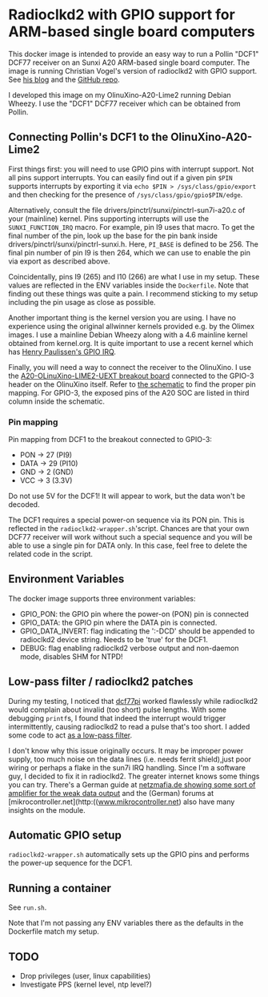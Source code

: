 # Radioclkd2 with GPIO support for ARM-based single board computers #

This docker image is intended to provide an easy way to run a Pollin "DCF1" DCF77 receiver on an
Sunxi A20 ARM-based single board computer. The image is running Christian Vogel's version of radioclkd2
with GPIO support. See [his blog](http://vogelchr.blogspot.de/2013/09/dcf77-via-gpio-on-raspberry-pi-patched.html)
and the [GitHub repo](https://github.com/vogelchr/radioclkd2).

I developed this image on my OlinuXino-A20-Lime2 running Debian Wheezy. I use the "DCF1" DCF77 receiver
which can be obtained from Pollin.

## Connecting Pollin's DCF1 to the OlinuXino-A20-Lime2 ##

First things first: you will need to use GPIO pins with interrupt support. Not all
pins support interrupts. You can easily find out if a given pin `$PIN` supports interrupts
by exporting it via `echo $PIN > /sys/class/gpio/export` and then checking for the presence
of `/sys/class/gpio/gpio$PIN/edge`.

Alternatively, consult the file drivers/pinctrl/sunxi/pinctrl-sun7i-a20.c of your
(mainline) kernel. Pins supporting interrupts will use the `SUNXI_FUNCTION_IRQ` macro. For example, pin I9 uses
that macro. To get the final number of the pin, look up the base for the pin bank inside drivers/pinctrl/sunxi/pinctrl-sunxi.h.
Here, `PI_BASE` is defined to be 256. The final pin number of pin I9 is then 264, which we can use to enable the pin
via export as described above.

Coincidentally, pins I9 (265) and I10 (266) are what I use in my setup. These values are reflected
in the ENV variables inside the `Dockerfile`. Note that finding out these things was quite a pain.
I recommend sticking to my setup including the pin usage as close as possible.

Another important thing is the kernel version you are using. I have no experience using the
original allwinner kernels provided e.g. by the Olimex images. I use a mainline Debian Wheezy
along with a 4.6 mainline kernel obtained from kernel.org. It is quite important to use a recent
kernel which has [Henry Paulissen's GPIO IRQ](https://groups.google.com/d/topic/linux-sunxi/2a1p-zg24RQ/discussion).

Finally, you will need a way to connect the receiver to the OlinuXino. I use the 
[A20-OLinuXino-LIME2-UEXT breakout board](https://www.olimex.com/Products/OLinuXino/A20/A20-OLinuXino-LIME2-UEXT/open-source-hardware)
connected to the GPIO-3 header on the OlinuXino itself. Refer to
[the schematic](https://www.olimex.com/Products/OLinuXino/A20/A20-OLinuXino-LIME2-UEXT/resources/A20-OLinuXino-Lime2-UEXT_sch.pdf)
to find the proper pin mapping. For GPIO-3, the exposed pins of the A20 SOC
are listed in third column inside the schematic.


### Pin mapping ###

Pin mapping from DCF1 to the breakout connected to GPIO-3:

- PON  -> 27 (PI9)
- DATA -> 29 (PI10)
- GND  -> 2 (GND)
- VCC  -> 3 (3.3V)

Do not use 5V for the DCF1! It will appear to work, but the data won't be decoded.

The DCF1 requires a special power-on sequence via its PON pin. This is reflected in the
`radioclkd2-wrapper.sh`'script. Chances are that your own DCF77 receiver will work
without such a special sequence and you will be able to use a single pin for DATA only.
In this case, feel free to delete the related
code in the script. 

## Environment Variables ##

The docker image supports three environment variables:

- GPIO\_PON: the GPIO pin where the power-on (PON) pin is connected
- GPIO\_DATA: the GPIO pin where the DATA pin is connected.
- GPIO\_DATA\_INVERT: flag indicating the ':-DCD' should be appended to radioclkd2 device string. Needs to be 'true' for the DCF1.
- DEBUG: flag enabling radioclkd2 verbose output and non-daemon mode, disables SHM for NTPD!

## Low-pass filter / radioclkd2 patches ##

During my testing, I noticed that [dcf77pi](https://github.com/rene0/dcf77pi) worked flawlessly
while radioclkd2 would complain about invalid (too short) pulse lengths. With some debugging `printf`s,
I found that indeed the interrupt would trigger intermittently, causing radioclkd2 to read a pulse that's
too short. I added some code to act [as a low-pass filter](https://github.com/vogelchr/radioclkd2/pull/2).

I don't know why this issue originally occurs. It may be improper power supply, too much noise on the data
lines (i.e. needs ferrit shield),just poor wiring or perhaps a flake in the sun7i IRQ handling.
Since I'm a software guy, I decided to fix it in radioclkd2. The greater internet knows some things you can
try. There's a German guide at [netzmafia.de showing some sort of amplifier for the weak data output](http://www.netzmafia.de/skripten/hardware/RasPi/Projekt-DCF77/)
and the (German) forums at [mikrocontroller.net](http:((www.mikrocontroller.net) also have many insights
on the module.

## Automatic GPIO setup ##

`radioclkd2-wrapper.sh` automatically sets up the GPIO pins and performs the
power-up sequence for the DCF1.

## Running a container ##

See `run.sh`.

Note that I'm not passing any ENV variables there as the defaults in the Dockerfile
match my setup.

## TODO ##

- Drop privileges (user, linux capabilities)
- Investigate PPS (kernel level, ntp level?)
